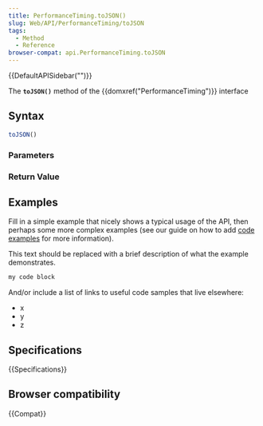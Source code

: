 ```yaml
---
title: PerformanceTiming.toJSON()
slug: Web/API/PerformanceTiming/toJSON
tags:
  - Method
  - Reference
browser-compat: api.PerformanceTiming.toJSON
---
```

{{DefaultAPISidebar("")}}

The **`toJSON()`** method of the {{domxref("PerformanceTiming")}} interface 

## Syntax

```js
toJSON()
```

### Parameters



### Return Value



## Examples

Fill in a simple example that nicely shows a typical usage of the API, then perhaps some more complex examples (see our guide on how to add [code examples](/en-US/docs/MDN/Contribute/Structures/Code_examples) for more information).

This text should be replaced with a brief description of what the example demonstrates.

```js
my code block
```

And/or include a list of links to useful code samples that live elsewhere:

*   x
*   y
*   z

## Specifications

{{Specifications}}

## Browser compatibility

{{Compat}}

